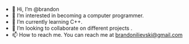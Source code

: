 - 👋 Hi, I’m @brandon
- 👀 I’m interested in becoming a computer programmer.
- 🌱 I’m currently learning C++.
- 💞️ I’m looking to collaborate on different projects .
- 📫 How to reach me. You can reach me at brandonilievski@gmail.com

<!---
brandonili/brandonili is a ✨ special ✨ repository because its `README.md` (this file) appears on your GitHub profile.
You can click the Preview link to take a look at your changes.
--->
